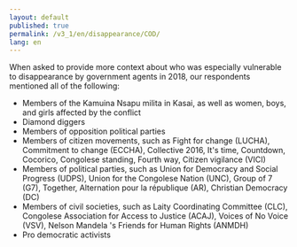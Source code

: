 ```yaml
---
layout: default
published: true
permalink: /v3_1/en/disappearance/COD/
lang: en
---
```


When asked to provide more context about who was especially vulnerable to disappearance by government agents in 2018, our respondents mentioned all of the following:
-	Members of the Kamuina Nsapu milita in Kasai, as well as women, boys, and girls affected by the conflict
-	Diamond diggers
-	Members of opposition political parties
-	Members of citizen movements, such as Fight for change (LUCHA), Commitment to change (ECCHA), Collective 2016, It's time, Countdown, Cocorico, Congolese standing, Fourth way, Citizen vigilance (VICI)
-	Members of political parties, such as Union for Democracy and Social Progress (UDPS), Union for the Congolese Nation (UNC), Group of 7 (G7), Together, Alternation pour la république (AR), Christian Democracy (DC)
-	Members of civil societies, such as Laity Coordinating Committee (CLC), Congolese Association for Access to Justice (ACAJ), Voices of No Voice (VSV), Nelson Mandela 's Friends for Human Rights (ANMDH)
-	Pro democratic activists

